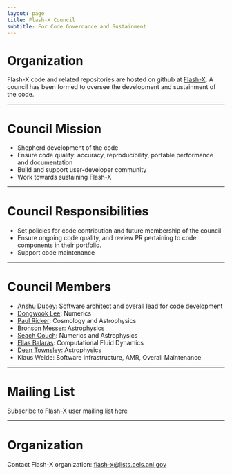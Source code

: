 ```yaml
---
layout: page
title: Flash-X Council
subtitle: For Code Governance and Sustainment 
---
```


# Organization
Flash-X code and related repositories are hosted on github at [Flash-X](https://github.com/Flash-X).
A council has been formed to oversee the development and sustainment of the code. 

<hr>

# Council Mission
- Shepherd development of the code
- Ensure code quality: accuracy, reproducibility, portable performance
and documentation
- Build and support user-developer community
- Work towards sustaining Flash-X

<hr>

# Council Responsibilities
- Set policies for code contribution and future membership of the council
- Ensure ongoing code quality, and review PR pertaining to code
components in their portfolio.
- Support code maintenance

<hr>

# Council Members
- [Anshu Dubey](https://www.anl.gov/profile/anshu-dubey): Software
architect and overall lead for code development
- [Dongwook Lee](https://users.soe.ucsc.edu/~dongwook/): Numerics
- [Paul Ricker](https://astro.illinois.edu/directory/profile/pmricker): Cosmology and Astrophysics
- [Bronson Messer](https://www.olcf.ornl.gov/directory/staff-member/bronson-messer/):
Astrophysics 
- [Seach Couch](https://pa.msu.edu/profile/couch/): Numerics and Astrophysics
- [Elias Balaras](https://www.seas.gwu.edu/elias-balaras): Computational
Fluid Dynamics
- [Dean Townsley](https://physics.ua.edu/people/dean-townsley/): Astrophysics
- Klaus Weide: Software infrastructure, AMR, Overall Maintenance

<hr>

# Mailing List
Subscribe to Flash-X user mailing list [here](https://lists.cels.anl.gov/mailman/listinfo/flash-x-users/#)

<hr>

# Organization
Contact Flash-X organization: <a href="mailto:flash-x@lists.cels.anl.gov">flash-x@lists.cels.anl.gov</a>
